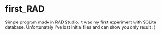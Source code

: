 # first_RAD
Simple program made in RAD Studio. It was my first experiment with SQLite database. Unfortunately I've lost initial files and can show you only result :(
